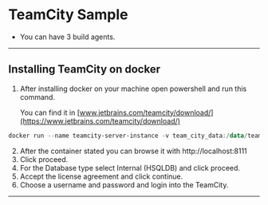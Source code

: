 # TeamCity Sample
- You can have 3 build agents.
---
## Installing TeamCity on docker
1. After installing docker on your machine open powershell and run this command.
    
    You can find it in [www.jetbrains.com/teamcity/download/](https://www.jetbrains.com/teamcity/download/)

```powershell
docker run --name teamcity-server-instance -v team_city_data:/data/teamcity_server/datadir -v team_city_logs:/opt/teamcity/logs -p 8111:8111 jetbrains/teamcity-server
```


2. After the container stated you can browse it with http://localhost:8111
3. Click proceed.
4. For the Database type select Internal (HSQLDB) and click proceed.
5. Accept the license agreement and click continue.
6. Choose a username and password and login into the TeamCity.
---
